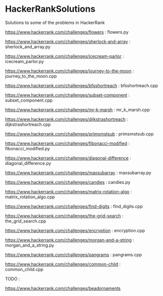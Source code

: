 # HackerRankSolutions
Solutions to some of the problems in HackerRank

https://www.hackerrank.com/challenges/flowers : flowers.py

https://www.hackerrank.com/challenges/sherlock-and-array : sherlock_and_array.py

https://www.hackerrank.com/challenges/icecream-parlor : icecream_parlor.py

https://www.hackerrank.com/challenges/journey-to-the-moon : journey_to_the_moon.cpp

https://www.hackerrank.com/challenges/bfsshortreach : bfsshortreach.cpp

https://www.hackerrank.com/challenges/subset-component : subset_component.cpp

https://www.hackerrank.com/challenges/mr-k-marsh : mr_k_marsh.cpp

https://www.hackerrank.com/challenges/dijkstrashortreach : dijkstrashortreach.cpp

https://www.hackerrank.com/challenges/primsmstsub : primsmstsub.cpp

https://www.hackerrank.com/challenges/fibonacci-modified : fibonacci_modified.py

https://www.hackerrank.com/challenges/diagonal-difference : diagonal_difference.py

https://www.hackerrank.com/challenges/maxsubarray : maxsubarray.py

https://www.hackerrank.com/challenges/candies : candies.py

https://www.hackerrank.com/challenges/matrix-rotation-algo : matrix_rotation_algo.cpp

https://www.hackerrank.com/challenges/find-digits : find_digits.cpp

https://www.hackerrank.com/challenges/the-grid-search : the_grid_search.cpp

https://www.hackerrank.com/challenges/encryption : encryption.cpp

https://www.hackerrank.com/challenges/morgan-and-a-string : morgan_and_a_string.py

https://www.hackerrank.com/challenges/pangrams : pangrams.cpp

https://www.hackerrank.com/challenges/common-child : common_child.cpp

TODO :

https://www.hackerrank.com/challenges/beadornaments 
